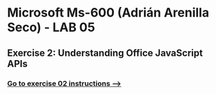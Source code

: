 # Microsoft Ms-600 (Adrián Arenilla Seco) - LAB 05


## Exercise 2: Understanding Office JavaScript APIs
### [Go to exercise 02 instructions -->](03-Exercise-2-Understanding-Office-JavaScript-APIs.md)


